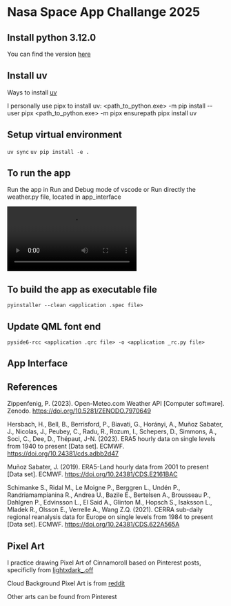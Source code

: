 # Nasa Space App Challange 2025

## Install python 3.12.0
You can find the version [here](https://www.python.org/downloads/release/python-3120/)

## Install uv
Ways to install [uv](https://docs.astral.sh/uv/getting-started/installation/#standalone-installer)

I personally use pipx to install uv:
<path_to_python.exe> -m pip install --user pipx
<path_to_python.exe> -m pipx ensurepath
pipx install uv

## Setup virtual environment
`uv sync`
`uv pip install -e .`

## To run the app
Run the app in Run and Debug mode of vscode
or
Run directly the weather.py file, located in app_interface


<video controls src="20251005-1626-50.2638308.mp4" title="Title"></video>


## To build the app as executable file
`pyinstaller --clean <application .spec file>`

## Update QML font end
`pyside6-rcc <application .qrc file> -o <application _rc.py file>`

## App Interface

## References
Zippenfenig, P. (2023). Open-Meteo.com Weather API [Computer software]. Zenodo. https://doi.org/10.5281/ZENODO.7970649

Hersbach, H., Bell, B., Berrisford, P., Biavati, G., Horányi, A., Muñoz Sabater, J., Nicolas, J., Peubey, C., Radu, R., Rozum, I., Schepers, D., Simmons, A., Soci, C., Dee, D., Thépaut, J-N. (2023). ERA5 hourly data on single levels from 1940 to present [Data set]. ECMWF. https://doi.org/10.24381/cds.adbb2d47

Muñoz Sabater, J. (2019). ERA5-Land hourly data from 2001 to present [Data set]. ECMWF. https://doi.org/10.24381/CDS.E2161BAC

Schimanke S., Ridal M., Le Moigne P., Berggren L., Undén P., Randriamampianina R., Andrea U., Bazile E., Bertelsen A., Brousseau P., Dahlgren P., Edvinsson L., El Said A., Glinton M., Hopsch S., Isaksson L., Mladek R., Olsson E., Verrelle A., Wang Z.Q. (2021). CERRA sub-daily regional reanalysis data for Europe on single levels from 1984 to present [Data set]. ECMWF. https://doi.org/10.24381/CDS.622A565A

## Pixel Art
I practice drawing Pixel Art of Cinnamoroll based on Pinterest posts, specificlly from [lightxdark_.off](https://de.pinterest.com/lightixel/) 

Cloud Background Pixel Art is from [reddit](https://www.reddit.com/r/PixelArt/comments/puly9o/practicing_my_pixel_art_with_some_relaxing_clouds/)

Other arts can be found from Pinterest